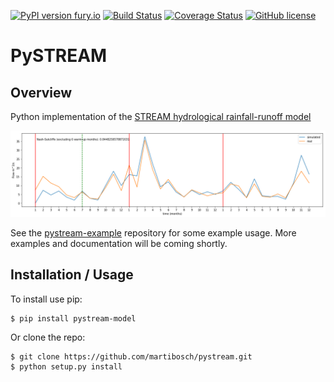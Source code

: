 [![PyPI version fury.io](https://badge.fury.io/py/pystream.svg)](https://pypi.python.org/pypi/pystream-model/)
[![Build Status](https://travis-ci.org/martibosch/pystream.svg?branch=master)](https://travis-ci.org/martibosch/pystream)
[![Coverage Status](https://coveralls.io/repos/github/martibosch/pystream/badge.svg?branch=master)](https://coveralls.io/github/martibosch/pystream?branch=master)
[![GitHub license](https://img.shields.io/github/license/martibosch/pystream.svg)](https://github.com/martibosch/pystream/blob/master/LICENSE)

PySTREAM
===============================

Overview
--------

Python implementation of the [STREAM hydrological rainfall-runoff model](https://www.sciencedirect.com/science/article/pii/S1464190999000490?via%3Dihub)

![gauge-flow](gauge-flow.png)

See the [pystream-example](https://github.com/martibosch/pystream-example) repository for some example usage. More examples and documentation will be coming shortly.

Installation / Usage
--------------------

To install use pip:

    $ pip install pystream-model


Or clone the repo:

    $ git clone https://github.com/martibosch/pystream.git
    $ python setup.py install
